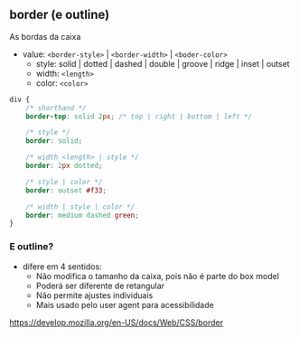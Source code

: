 ##  border (e outline)

As bordas da caixa

- value: `<border-style>` | `<border-width>` | `<boder-color>`
    - style: solid | dotted | dashed | double | groove | ridge | inset | outset
    - width: `<length>`
    - color: `<color>`

```css
div {
    /* shorthand */
    border-top: solid 2px; /* top | right | bottom | left */

    /* style */
    border: solid;

    /* width <length> | style */
    border: 2px dotted;

    /* style | color */
    border: outset #f33;

    /* width | style | color */
    border: medium dashed green;
}
```

### E outline?

- difere em 4 sentidos:
    - Não modifica o tamanho da caixa, pois não é parte do box model
    - Poderá ser diferente de retangular
    - Não permite ajustes individuais
    - Mais usado pelo user agent para acessibilidade


https://develop.mozilla.org/en-US/docs/Web/CSS/border